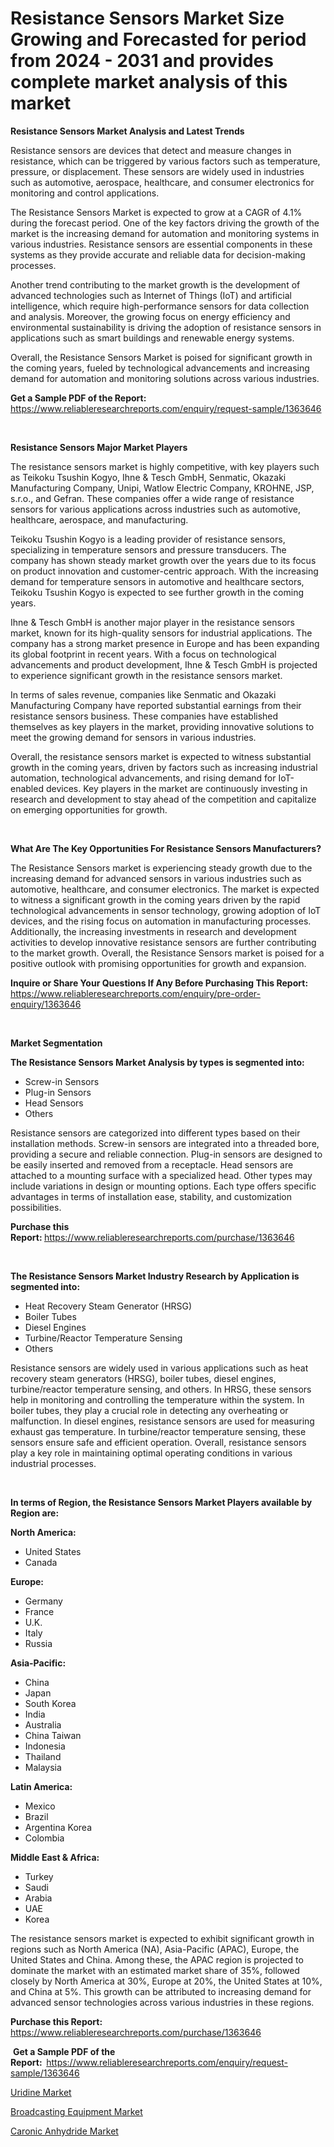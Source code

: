 <p><h1>Resistance Sensors Market Size Growing and Forecasted for period from 2024 - 2031 and provides complete market analysis of this market</h1></p><p><strong>Resistance Sensors Market Analysis and Latest Trends</strong></p>
<p><p>Resistance sensors are devices that detect and measure changes in resistance, which can be triggered by various factors such as temperature, pressure, or displacement. These sensors are widely used in industries such as automotive, aerospace, healthcare, and consumer electronics for monitoring and control applications.</p><p>The Resistance Sensors Market is expected to grow at a CAGR of 4.1% during the forecast period. One of the key factors driving the growth of the market is the increasing demand for automation and monitoring systems in various industries. Resistance sensors are essential components in these systems as they provide accurate and reliable data for decision-making processes.</p><p>Another trend contributing to the market growth is the development of advanced technologies such as Internet of Things (IoT) and artificial intelligence, which require high-performance sensors for data collection and analysis. Moreover, the growing focus on energy efficiency and environmental sustainability is driving the adoption of resistance sensors in applications such as smart buildings and renewable energy systems.</p><p>Overall, the Resistance Sensors Market is poised for significant growth in the coming years, fueled by technological advancements and increasing demand for automation and monitoring solutions across various industries.</p></p>
<p><strong>Get a Sample PDF of the Report:&nbsp;</strong> <a href="https://www.reliableresearchreports.com/enquiry/request-sample/1363646">https://www.reliableresearchreports.com/enquiry/request-sample/1363646</a></p>
<p>&nbsp;</p>
<p><strong>Resistance Sensors Major Market Players</strong></p>
<p><p>The resistance sensors market is highly competitive, with key players such as Teikoku Tsushin Kogyo, Ihne & Tesch GmbH, Senmatic, Okazaki Manufacturing Company, Unipi, Watlow Electric Company, KROHNE, JSP, s.r.o., and Gefran. These companies offer a wide range of resistance sensors for various applications across industries such as automotive, healthcare, aerospace, and manufacturing.</p><p>Teikoku Tsushin Kogyo is a leading provider of resistance sensors, specializing in temperature sensors and pressure transducers. The company has shown steady market growth over the years due to its focus on product innovation and customer-centric approach. With the increasing demand for temperature sensors in automotive and healthcare sectors, Teikoku Tsushin Kogyo is expected to see further growth in the coming years.</p><p>Ihne & Tesch GmbH is another major player in the resistance sensors market, known for its high-quality sensors for industrial applications. The company has a strong market presence in Europe and has been expanding its global footprint in recent years. With a focus on technological advancements and product development, Ihne & Tesch GmbH is projected to experience significant growth in the resistance sensors market.</p><p>In terms of sales revenue, companies like Senmatic and Okazaki Manufacturing Company have reported substantial earnings from their resistance sensors business. These companies have established themselves as key players in the market, providing innovative solutions to meet the growing demand for sensors in various industries.</p><p>Overall, the resistance sensors market is expected to witness substantial growth in the coming years, driven by factors such as increasing industrial automation, technological advancements, and rising demand for IoT-enabled devices. Key players in the market are continuously investing in research and development to stay ahead of the competition and capitalize on emerging opportunities for growth.</p></p>
<p>&nbsp;</p>
<p><strong>What Are The Key Opportunities For Resistance Sensors Manufacturers?</strong></p>
<p><p>The Resistance Sensors market is experiencing steady growth due to the increasing demand for advanced sensors in various industries such as automotive, healthcare, and consumer electronics. The market is expected to witness a significant growth in the coming years driven by the rapid technological advancements in sensor technology, growing adoption of IoT devices, and the rising focus on automation in manufacturing processes. Additionally, the increasing investments in research and development activities to develop innovative resistance sensors are further contributing to the market growth. Overall, the Resistance Sensors market is poised for a positive outlook with promising opportunities for growth and expansion.</p></p>
<p><strong>Inquire or Share Your Questions If Any Before Purchasing This Report:</strong> <a href="https://www.reliableresearchreports.com/enquiry/pre-order-enquiry/1363646">https://www.reliableresearchreports.com/enquiry/pre-order-enquiry/1363646</a></p>
<p>&nbsp;</p>
<p><strong>Market Segmentation</strong></p>
<p><strong>The Resistance Sensors Market Analysis by types is segmented into:</strong></p>
<p><ul><li>Screw-in Sensors</li><li>Plug-in Sensors</li><li>Head Sensors</li><li>Others</li></ul></p>
<p><p>Resistance sensors are categorized into different types based on their installation methods. Screw-in sensors are integrated into a threaded bore, providing a secure and reliable connection. Plug-in sensors are designed to be easily inserted and removed from a receptacle. Head sensors are attached to a mounting surface with a specialized head. Other types may include variations in design or mounting options. Each type offers specific advantages in terms of installation ease, stability, and customization possibilities.</p></p>
<p><strong>Purchase this Report:&nbsp;</strong><a href="https://www.reliableresearchreports.com/purchase/1363646">https://www.reliableresearchreports.com/purchase/1363646</a></p>
<p>&nbsp;</p>
<p><strong>The Resistance Sensors Market Industry Research by Application is segmented into:</strong></p>
<p><ul><li>Heat Recovery Steam Generator (HRSG)</li><li>Boiler Tubes</li><li>Diesel Engines</li><li>Turbine/Reactor Temperature Sensing</li><li>Others</li></ul></p>
<p><p>Resistance sensors are widely used in various applications such as heat recovery steam generators (HRSG), boiler tubes, diesel engines, turbine/reactor temperature sensing, and others. In HRSG, these sensors help in monitoring and controlling the temperature within the system. In boiler tubes, they play a crucial role in detecting any overheating or malfunction. In diesel engines, resistance sensors are used for measuring exhaust gas temperature. In turbine/reactor temperature sensing, these sensors ensure safe and efficient operation. Overall, resistance sensors play a key role in maintaining optimal operating conditions in various industrial processes.</p></p>
<p>&nbsp;</p>
<p><strong>In terms of Region, the Resistance Sensors Market Players available by Region are:</strong></p>
<p>
    <p> <strong> North America: </strong>
        <ul>
            <li>United States</li>
            <li>Canada</li>
        </ul>
        </p> 
    <p> <strong> Europe: </strong>
        <ul>
            <li>Germany</li>
            <li>France</li>
            <li>U.K.</li>
            <li>Italy</li>
            <li>Russia</li>
        </ul>
        </p> 
    <p> <strong> Asia-Pacific: </strong>
        <ul>
            <li>China</li>
            <li>Japan</li>
            <li>South Korea</li>
            <li>India</li>
            <li>Australia</li>
            <li>China Taiwan</li>
            <li>Indonesia</li>
            <li>Thailand</li>
            <li>Malaysia</li>
        </ul>
        </p> 
    <p> <strong> Latin America: </strong>
        <ul>
            <li>Mexico</li>
            <li>Brazil</li>
            <li>Argentina Korea</li>
            <li>Colombia</li>
        </ul>
        </p> 
    <p> <strong> Middle East & Africa: </strong>
        <ul>
            <li>Turkey</li>
            <li>Saudi</li>
            <li>Arabia</li>
            <li>UAE</li>
            <li>Korea</li>
        </ul>
    </p>
    </p>
<p><p>The resistance sensors market is expected to exhibit significant growth in regions such as North America (NA), Asia-Pacific (APAC), Europe, the United States and China. Among these, the APAC region is projected to dominate the market with an estimated market share of 35%, followed closely by North America at 30%, Europe at 20%, the United States at 10%, and China at 5%. This growth can be attributed to increasing demand for advanced sensor technologies across various industries in these regions.</p></p>
<p><strong>Purchase this Report: </strong><a href="https://www.reliableresearchreports.com/purchase/1363646">https://www.reliableresearchreports.com/purchase/1363646</a></p>
<p>&nbsp;<strong>Get a Sample PDF of the Report:&nbsp;&nbsp;</strong><a href="https://www.reliableresearchreports.com/enquiry/request-sample/1363646">https://www.reliableresearchreports.com/enquiry/request-sample/1363646</a></p>
<p><strong></strong></p>
<p><p><a href="https://circular-yam-9b9.notion.site/Uridine-Market-Size-Market-Share-and-Global-Market-Analysis-Report-2024-2031-4aab09edc76748f78828b9b03d670d2f">Uridine Market</a></p><p><a href="https://github.com/dx0328/Market-Research-Report-List-2/blob/main/broadcasting-equipment-market.md">Broadcasting Equipment Market</a></p><p><a href="https://copper-carbon-84f.notion.site/Caronic-Anhydride-Market-A-Comprehensive-Report-of-its-Market-Share-Growth-Trends-2024-2031-db16c9c86150455485b30cb5b1c0d5d5">Caronic Anhydride Market</a></p></p>